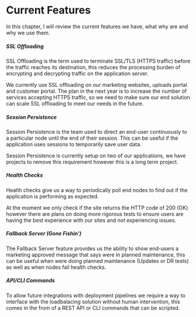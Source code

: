 # Current Features

In this chapter, I will review the current features we have, what why are and why we use them.

##### SSL Offloading

SSL Offloading is the term used to terminate SSL/TLS (HTTPS traffic) before the traffic reaches its destination, this reduces the processing burden of encrypting and decrypting traffic on the application server.

We currently use SSL offloading on our marketing websites, uploads portal and customer portal. The plan in the next year is to increase the number of services accepting HTTPS traffic, so we need to make sure our end solution can scale SSL offloading to meet our needs in the future.

##### Session Persistence

Session Persistence is the team used to direct an end-user continuously to a particular node until the end of their session. This can be useful if the application uses sessions to temporarily save user data.

Session Persistence is currently setup on two of our applications, we have projects to remove this requirement however this is a long term project.

##### Health Checks

Health checks give us a way to periodically poll end nodes to find out if the application is performing as expected. 

At the moment we only check if the site returns the HTTP code of 200 (OK) however there are plans on doing more rigorous tests to ensure users are having the best experience with our sites and not experiencing issues.

##### Fallback Server (Gone Fishin')

The Fallback Server feature provides us the ability to show end-users a marketing approved message that says were in planned maintenance, this can be useful when were doing planned maintenance (Updates or DR tests) as well as when nodes fail health checks.

##### API/CLI Commands

To allow future integrations with deployment pipelines we require a way to interface with the loadbalacing solution without human intervention, this comes in the from of a REST API or CLI commands that can be scripted. 